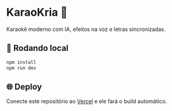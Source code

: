 # KaraoKria 🎤

Karaokê moderno com IA, efeitos na voz e letras sincronizadas.

## 🚀 Rodando local
```bash
npm install
npm run dev
```

## 🌐 Deploy
Conecte este repositório ao [Vercel](https://vercel.com/) e ele fará o build automático.
